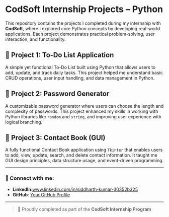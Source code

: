 # CodSoft Internship Projects – Python

This repository contains the projects I completed during my internship with **CodSoft**, where I explored core Python concepts by developing real-world applications. Each project demonstrates practical problem-solving, user interaction, and functionality.

## 🔹 Project 1: To-Do List Application
A simple yet functional To-Do List built using Python that allows users to add, update, and track daily tasks. This project helped me understand basic CRUD operations, user input handling, and data management in Python.

## 🔹 Project 2: Password Generator
A customizable password generator where users can choose the length and complexity of passwords. This project enhanced my skills in working with Python libraries like `random` and `string`, and improving user experience with logical branching.

## 🔹 Project 3: Contact Book (GUI)
A fully functional Contact Book application using `Tkinter` that enables users to add, view, update, search, and delete contact information. It taught me GUI design principles, data structure usage, and event-driven programming.

---

### 🔗 Connect with me:

- **LinkedIn**:www.linkedin.com/in/siddharth-kumar-30352b325
- **GitHub**: [Your GitHub Profile](https://github.com/your-username)

---

> 🚀 Proudly completed as part of the **CodSoft Internship Program**
